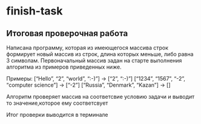 # finish-task
## Итоговая проверочная работа ##
Написана программу, которая из имеющегося массива строк формирует новый массив из строк, длина которых меньше, 
либо равна 3 символам. Первоначальный массив задан на старте выполнения алгоритма из примеров приведенных ниже. 

Примеры:
[“Hello”, “2”, “world”, “:-)”] → [“2”, “:-)”]
[“1234”, “1567”, “-2”, “computer science”] → [“-2”]
[“Russia”, “Denmark”, “Kazan”] → []

Алгоритм проверяет массив на соответсвие условию задачи
и выводит то значение,которое ему соответсвует

Итог проверки выводится в терминале
